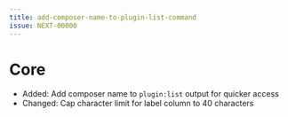 ```yaml
---
title: add-composer-name-to-plugin-list-command
issue: NEXT-00000
---
```

# Core
* Added: Add composer name to `plugin:list` output for quicker access
* Changed: Cap character limit for label column to 40 characters
